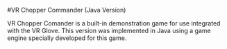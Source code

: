 #VR Chopper Commander (Java Version)

VR Chopper Comander is a built-in demonstration game for use integrated with the VR Glove. This version was implemented in Java using a game engine specially developed for this game.

